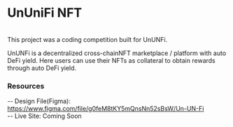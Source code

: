 <h1>UnUniFi NFT</h1>
<br>
This project was a coding competition built for UnUNFi. 

UnUNFi is a decentralized cross-chainNFT marketplace / platform with auto DeFi yield. Here users can use their NFTs as collateral to obtain rewards
through auto DeFi yield.


<h3>Resources</h3>

-- Design File(Figma): https://www.figma.com/file/g0feM8tKY5mQnsNn52sBsW/Un-UN-Fi
<br>
-- Live Site: Coming Soon
